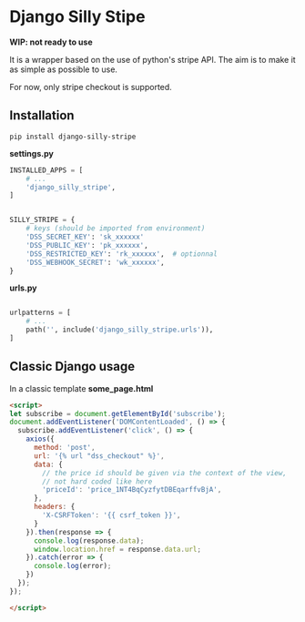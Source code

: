 # Django Silly Stipe

**WIP: not ready to use**

It is a wrapper based on the use of python's stripe API. The aim is
to make it as simple as possible to use.

For now, only stripe checkout is supported.

## Installation

`pip install django-silly-stripe`

**settings.py**
```python
INSTALLED_APPS = [
    # ...
    'django_silly_stripe',
]


SILLY_STRIPE = {
    # keys (should be imported from environment)
    'DSS_SECRET_KEY': 'sk_xxxxxx'
    'DSS_PUBLIC_KEY': 'pk_xxxxxx',
    'DSS_RESTRICTED_KEY': 'rk_xxxxxx',  # optionnal
    'DSS_WEBHOOK_SECRET': 'wk_xxxxxx',
}


```

**urls.py**
```python

urlpatterns = [
    # ...
    path('', include('django_silly_stripe.urls')),
]
```

## Classic Django usage

In a classic template
**some_page.html**
```html
<script>
let subscribe = document.getElementById('subscribe');
document.addEventListener('DOMContentLoaded', () => {
  subscribe.addEventListener('click', () => {
    axios({
      method: 'post',
      url: '{% url "dss_checkout" %}',
      data: {
        // the price id should be given via the context of the view,
        // not hard coded like here
        'priceId': 'price_1NT4BqCyzfytDBEqarffvBjA',
      },
      headers: {
        'X-CSRFToken': '{{ csrf_token }}',
      }
    }).then(response => {
      console.log(response.data);
      window.location.href = response.data.url;
    }).catch(error => {
      console.log(error);
    })
  });
});

</script>

```
